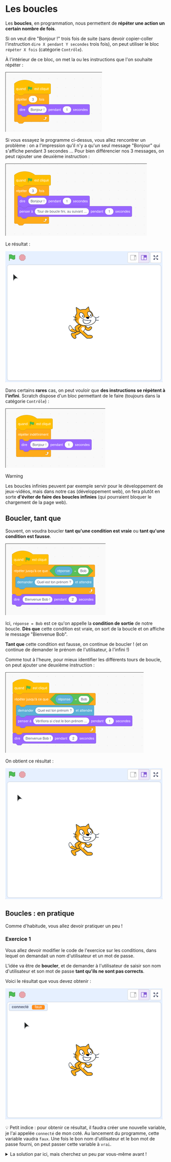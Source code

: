 # Les boucles

Les **boucles**, en programmation, nous permettent de **répéter une action un certain nombre de fois**.

Si on veut dire "Bonjour !" trois fois de suite (sans devoir copier-coller l'instruction `dire X pendant Y secondes` trois fois), on peut utiliser le bloc `répéter X fois` (catégorie `Contrôle`).

À l'intérieur de ce bloc, on met la ou les instructions que l'on souhaite répéter :

![](../images/scratch_boucle_3x.png)

Si vous essayez le programme ci-dessus, vous allez rencontrer un problème : on a l'impression qu'il n'y a qu'un seul message "Bonjour" qui s'affiche pendant 3 secondes ... Pour bien différencier nos 3 messages, on peut rajouter une deuxième instruction :

![](../images/scratch_boucle_v2.png)

Le résultat :

![](../images/scratch_boucles_rendu.gif)

Dans certains **rares** cas, on peut vouloir que **des instructions se répètent à l'infini**. Scratch dispose d'un bloc permettant de le faire (toujours dans la catégorie `Contrôle`) :

![](../images/scratch_boucle_infinie.png)

> [!WARNING]
> Les boucles infinies peuvent par exemple servir pour le développement de jeux-vidéos, mais dans notre cas (développement web), on fera plutôt en sorte **d'éviter de faire des boucles infinies** (qui pourraient bloquer le chargement de la page web).

## Boucler, tant que

Souvent, on voudra boucler **tant qu'une condition est vraie** ou **tant qu'une condition est fausse**.

![](../images/scratch_boucle_tantque.png)

Ici, `réponse = Bob` est ce qu'on appelle la **condition de sortie** de notre boucle. **Dès que** cette condition est vraie, on sort de la boucle et on affiche le message "Bienvenue Bob".

**Tant que** cette condition est fausse, on continue de boucler ! (et on continue de demander le prénom de l'utilisateur, à l'infini !)

Comme tout à l'heure, pour mieux identifier les différents tours de boucle, on peut ajouter une deuxième instruction :

![](../images/scratch_boucle_tantque_v2.png)

On obtient ce résultat :

![](../images/scratch_boucle_tantque_rendu.gif)

## Boucles : en pratique

Comme d'habitude, vous allez devoir pratiquer un peu !

### Exercice 1

Vous allez devoir modifier le code de l'exercice sur les conditions, dans lequel on demandait un nom d'utilisateur et un mot de passe.

L'idée va être de **boucler**, et de demander à l'utilisateur de saisir son nom d'utilisateur et son mot de passe **tant qu'ils ne sont pas corrects**.

Voici le résultat que vous devez obtenir :

![](../images/scratch_exo_boucles_rendu.gif)

💡 Petit indice : pour obtenir ce résultat, il faudra créer une nouvelle variable, je l'ai appelée `connecté` de mon coté. Au lancement du programme, cette variable vaudra `faux`. Une fois le bon nom d'utilisateur et le bon mot de passe fourni, on peut passer cette variable à `vrai`.

<details>
<summary>La solution par ici, mais cherchez un peu par vous-même avant !</summary>

Avant de vous donner la solution, quelques pistes !

Voici un logigramme de l'algorithme à créer :

![](../images/algo_exo_boucles.drawio.png)

Commencez par mettre en place la boucle, le code **avant** la boucle (avant qu'on entre à l'intérieur et qu'on commence à boucler) et le code **après** la boucle (une fois qu'on en est sorti, **dès que la condition de sortie est vraie**).

<details>
<summary>Toujours bloqué ?</summary>

Voici le code de base de l'algorithme :

![](../images/scratch_exo_boucles_base.png)

On y retrouve la boucle avec sa condition de sortie, l'initialisation de la variable `connecté` à la valeur "faux" **avant** la boucle, et le message "Bienvenue" **après** la boucle (c'est à dire, une fois l'utilisateur connecté).

Il faut maintenant reprendre l'algorithme de l'exercice précédent, et le mettre à l'intérieur de la boucle ! Au cas où, l'algo de l'exo précédent est ci-dessous :

![](../images/scratch_conditions_exo_solution1.png)

💡 Indice : il ne suffit pas de reprendre l'algo, il va falloir faire une petite modification. Dans l'exercice précédent, si les variables `username` et `password` contenaient les bonnes valeurs, on affichait directement "Bienvenue". Dans notre cas présent, on souhaite plutôt **modifier la valeur de la variable** `connecté`, afin de sortir de la boucle.

<details>
<summary>Toujours bloqué, bis ?</summary>

Pas d'inquiétude, vous êtes-là pour apprendre. 🤗

J'espère quand-même que vous avez **vraiment cherché** avant d'ouvrir la correction ! 👀 Et c'est normal de ne pas trouver immédiatement la solution, l'algorithmie ça demande forcément un temps de **réflexion**.

⚠️ La programmation c'est comme la natation : à un moment donné, il faut se jeter à l'eau pour apprendre. **Si vous ne pratiquez pas, vous ne pourrez pas apprendre à programmer.**

Voici la solution de cet exercice :

![](../images/scratch_correction_exo_boucle.png)

**Prenez bien le temps d'analyser et de comprendre comment fonctionne cet algorithme.**

</details>

</details>

</details>
